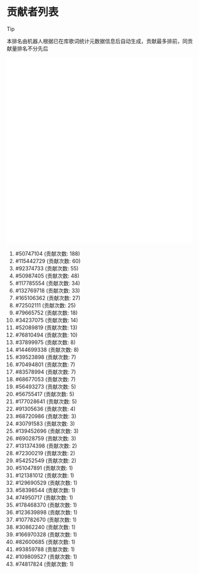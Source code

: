 # 贡献者列表

> [!TIP]
> 本排名由机器人根据已在库歌词统计元数据信息后自动生成，贡献最多排前，同贡献量排名不分先后

![贡献者头像画廊](./CONTRIBUTORS.svg)

1. #50747104 (贡献次数: 188)
2. #115442729 (贡献次数: 60)
3. #92374733 (贡献次数: 55)
4. #50987405 (贡献次数: 48)
5. #117785554 (贡献次数: 34)
6. #132769718 (贡献次数: 33)
7. #165106362 (贡献次数: 27)
8. #72502111 (贡献次数: 25)
9. #79665752 (贡献次数: 18)
10. #34237075 (贡献次数: 14)
11. #52089819 (贡献次数: 13)
12. #76810494 (贡献次数: 10)
13. #37899975 (贡献次数: 8)
14. #144699338 (贡献次数: 8)
15. #39523898 (贡献次数: 7)
16. #70494801 (贡献次数: 7)
17. #83578994 (贡献次数: 7)
18. #68677053 (贡献次数: 7)
19. #56493273 (贡献次数: 5)
20. #56755417 (贡献次数: 5)
21. #177028641 (贡献次数: 5)
22. #91305636 (贡献次数: 4)
23. #68720986 (贡献次数: 3)
24. #30791583 (贡献次数: 3)
25. #139452696 (贡献次数: 3)
26. #69028759 (贡献次数: 3)
27. #131374398 (贡献次数: 2)
28. #72300219 (贡献次数: 2)
29. #54252549 (贡献次数: 2)
30. #51047891 (贡献次数: 1)
31. #121381012 (贡献次数: 1)
32. #129690529 (贡献次数: 1)
33. #58398544 (贡献次数: 1)
34. #74950717 (贡献次数: 1)
35. #178468370 (贡献次数: 1)
36. #123639898 (贡献次数: 1)
37. #107782670 (贡献次数: 1)
38. #30862240 (贡献次数: 1)
39. #166970328 (贡献次数: 1)
40. #82600685 (贡献次数: 1)
41. #93859788 (贡献次数: 1)
42. #109809527 (贡献次数: 1)
43. #74817824 (贡献次数: 1)
